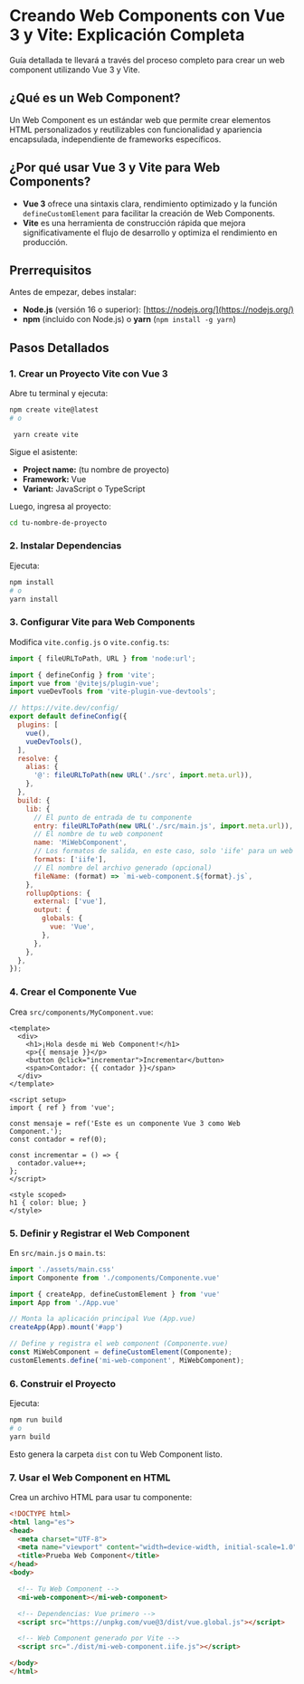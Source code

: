 # Creando Web Components con Vue 3 y Vite: Explicación Completa

Guía detallada te llevará a través del proceso completo para crear un web component utilizando Vue 3 y Vite.

## ¿Qué es un Web Component?

Un Web Component es un estándar web que permite crear elementos HTML personalizados y reutilizables con funcionalidad y apariencia encapsulada, independiente de frameworks específicos.

## ¿Por qué usar Vue 3 y Vite para Web Components?

- **Vue 3** ofrece una sintaxis clara, rendimiento optimizado y la función `defineCustomElement` para facilitar la creación de Web Components.
- **Vite** es una herramienta de construcción rápida que mejora significativamente el flujo de desarrollo y optimiza el rendimiento en producción.

## Prerrequisitos

Antes de empezar, debes instalar:

- **Node.js** (versión 16 o superior): [https://nodejs.org/](https://nodejs.org/)
- **npm** (incluido con Node.js) o **yarn** (`npm install -g yarn`)

## Pasos Detallados

### 1. Crear un Proyecto Vite con Vue 3

Abre tu terminal y ejecuta:

```bash
npm create vite@latest
# o

 yarn create vite
```

Sigue el asistente:

- **Project name:** (tu nombre de proyecto)
- **Framework:** Vue
- **Variant:** JavaScript o TypeScript

Luego, ingresa al proyecto:

```bash
cd tu-nombre-de-proyecto
```

### 2. Instalar Dependencias

Ejecuta:

```bash
npm install
# o
yarn install
```

### 3. Configurar Vite para Web Components

Modifica `vite.config.js` o `vite.config.ts`:

```javascript
import { fileURLToPath, URL } from 'node:url';

import { defineConfig } from 'vite';
import vue from '@vitejs/plugin-vue';
import vueDevTools from 'vite-plugin-vue-devtools';

// https://vite.dev/config/
export default defineConfig({
  plugins: [
    vue(),
    vueDevTools(),
  ],
  resolve: {
    alias: {
      '@': fileURLToPath(new URL('./src', import.meta.url)),
    },
  },
  build: {
    lib: {
      // El punto de entrada de tu componente
      entry: fileURLToPath(new URL('./src/main.js', import.meta.url)),
      // El nombre de tu web component
      name: 'MiWebComponent', 
      // Los formatos de salida, en este caso, solo 'iife' para un web component
      formats: ['iife'],
      // El nombre del archivo generado (opcional)
      fileName: (format) => `mi-web-component.${format}.js`, 
    },
    rollupOptions: {
      external: ['vue'],
      output: {
        globals: {
          vue: 'Vue',
        },
      },
    },
  },
});
```

### 4. Crear el Componente Vue

Crea `src/components/MyComponent.vue`:

```vue
<template>
  <div>
    <h1>¡Hola desde mi Web Component!</h1>
    <p>{{ mensaje }}</p>
    <button @click="incrementar">Incrementar</button>
    <span>Contador: {{ contador }}</span>
  </div>
</template>

<script setup>
import { ref } from 'vue';

const mensaje = ref('Este es un componente Vue 3 como Web Component.');
const contador = ref(0);

const incrementar = () => {
  contador.value++;
};
</script>

<style scoped>
h1 { color: blue; }
</style>
```

### 5. Definir y Registrar el Web Component

En `src/main.js` o `main.ts`:

```javascript
import './assets/main.css'
import Componente from './components/Componente.vue'

import { createApp, defineCustomElement } from 'vue'
import App from './App.vue'

// Monta la aplicación principal Vue (App.vue)
createApp(App).mount('#app')

// Define y registra el web component (Componente.vue)
const MiWebComponent = defineCustomElement(Componente);
customElements.define('mi-web-component', MiWebComponent);
```

### 6. Construir el Proyecto

Ejecuta:

```bash
npm run build
# o
yarn build
```

Esto genera la carpeta `dist` con tu Web Component listo.

### 7. Usar el Web Component en HTML

Crea un archivo HTML para usar tu componente:

```html
<!DOCTYPE html>
<html lang="es">
<head>
  <meta charset="UTF-8">
  <meta name="viewport" content="width=device-width, initial-scale=1.0">
  <title>Prueba Web Component</title>
</head>
<body>

  <!-- Tu Web Component -->
  <mi-web-component></mi-web-component>

  <!-- Dependencias: Vue primero -->
  <script src="https://unpkg.com/vue@3/dist/vue.global.js"></script>

  <!-- Web Component generado por Vite -->
  <script src="./dist/mi-web-component.iife.js"></script>

</body>
</html>

```


